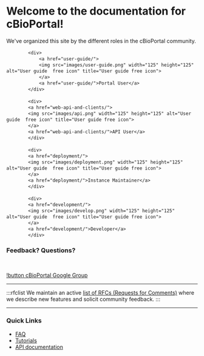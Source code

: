 # Welcome to the documentation for cBioPortal!

We've organized this site by the different roles in the cBioPortal community.

<div class="homeList">
            
            <div>
                <a href="user-guide/">
                <img src="images/user-guide.png" width="125" height="125" alt="User guide  free icon" title="User guide free icon">
                </a>
                <a href="user-guide/">Portal User</a>
            </div>
        
            <div>
            <a href="web-api-and-clients/">
            <img src="images/api.png" width="125" height="125" alt="User guide  free icon" title="User guide free icon">
            </a> 
            <a href="web-api-and-clients/">API User</a>
            </div>
       
            <div>
            <a href="deployment/">
            <img src="images/deployment.png" width="125" height="125" alt="User guide  free icon" title="User guide free icon">
            </a>
            <a href="deployment/">Instance Maintainer</a>
            </div>
        
            <div>
            <a href="development/">
            <img src="images/develop.png" width="125" height="125" alt="User guide  free icon" title="User guide free icon">
            </a>
            <a href="development/">Developer</a>
            </div>


</div>


<div id="feedback">
<h3><strong>Feedback? Questions?</strong></h3>
<br />

[!button cBioPortal Google Group](https://groups.google.com/g/cbioportal)

<hr />

:::rfclist
We maintain an active [list of RFCs (Requests for Comments)](RFC-List.md) where we describe new features and solicit community feedback.
:::

</div>

<hr />

<h3>Quick Links</h3>

- [FAQ](user-guide/faq.md)
- [Tutorials](https://www.cbioportal.org/tutorials)
- [API documentation](API-and-API-Clients.md)


<script>
setTimeout(function(){
    document.querySelectorAll("#docs-sidebar-right .simplebar-content")[0].appendChild(document.getElementById("feedback"));
},500);
</script>



